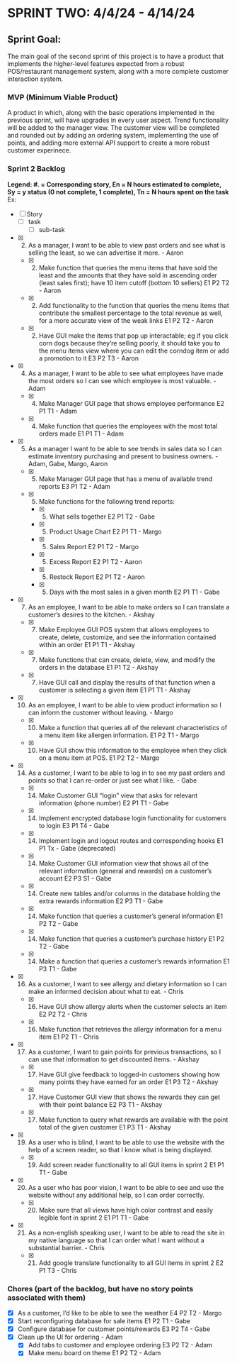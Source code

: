 # SPRINT TWO: 4/4/24 - 4/14/24

## Sprint Goal:
The main goal of the second sprint of this project is to have a product that implements the higher-level features expected from a robust POS/restaurant management system, along with a more complete customer interaction system. 

### MVP (Minimum Viable Product)
A product in which, along with the basic operations implemented in the previous sprint, will have upgrades in every user aspect. Trend functionality will be added to the manager view. The customer view will be completed and rounded out by adding an ordering system, implementing the use of points, and adding more external API support to create a more robust customer experinece. 

### Sprint 2 Backlog
**Legend: #. = Corresponding story, En = N hours estimated to complete, Sy = y status (0 not complete, 1 complete), Tn = N hours spent on the task**
Ex:
- [ ] Story
  - [ ] task
    - [ ] sub-task
- [x] 2. As a manager, I want to be able to view past orders and see what is selling the least, so we can advertise it more. - Aaron
  - [x] 2. Make function that queries the menu items that have sold the least and the amounts that they have sold in ascending order (least sales first); have 10 item cutoff (bottom 10 sellers) E1 P2 T2 - Aaron
  - [X] 2. Add functionality to the function that queries the menu items that contribute the smallest percentage to the total revenue as well, for a more accurate view of the weak links E1 P2 T2 - Aaron
  - [X] 2. Have GUI make the items that pop up interactable; eg if you click corn dogs because they’re selling poorly, it should take you to the menu items view where you can edit the corndog item or add a promotion to it E3 P2 T3 - Aaron
- [x] 4. As a manager, I want to be able to see what employees have made the most orders so I can see which employee is most valuable. - Adam
  - [x] 4. Make Manager GUI page that shows employee performance E2 P1 T1 - Adam
  - [x] 4. Make function that queries the employees with the most total orders made E1 P1 T1 - Adam
- [x] 5. As a manager I want to be able to see trends in sales data so I can estimate inventory purchasing and present to business owners. - Adam, Gabe, Margo, Aaron
  - [x] 5. Make Manager GUI page that has a menu of available trend reports E3 P1 T2 - Adam
  - [x] 5. Make functions for the following trend reports:
    - [x] 5. What sells together E2 P1 T2 - Gabe
    - [X] 5. Product Usage Chart E2 P1 T1 - Margo
    - [X] 5. Sales Report E2 P1 T2 - Margo
    - [X] 5. Excess Report E2 P1 T2 - Aaron
    - [X] 5. Restock Report E2 P1 T2 - Aaron
    - [x] 5. Days with the most sales in a given month E2 P1 T1 - Gabe
- [x] 7. As an employee, I want to be able to make orders so I can translate a customer’s desires to the kitchen. - Akshay
  - [x] 7. Make Employee GUI POS system that allows employees to create, delete, customize, and see the information contained within an order E1 P1 T1 - Akshay
  - [x] 7. Make functions that can create, delete, view, and modify the orders in the database E1 P1 T2 - Akshay
  - [x] 7. Have GUI call and display the results of that function when a customer is selecting a given item E1 P1 T1 - Akshay
- [X] 10. As an employee, I want to be able to view product information so I can inform the customer without leaving. - Margo
  - [X] 10. Make a function that queries all of the relevant characteristics of a menu item like allergen information.  E1 P2 T1 - Margo
  - [X] 10. Have GUI show this information to the employee when they click on a menu item at POS. E1 P2 T2 - Margo
- [x] 14. As a customer, I want to be able to log in to see my past orders and points so that I can re-order or just see what I like. - Gabe
  - [x] 14. Make Customer GUI “login” view that asks for relevant information (phone number)  E2 P1 T1 - Gabe
  - [x] 14. Implement encrypted database login functionality for customers to login E3 P1 T4 - Gabe
  - [x] 14. Implement login and logout routes and corresponding hooks E1 P1 Tx - Gabe (deprecated)
  - [x] 14. Make Customer GUI information view that shows all of the relevant information (general and rewards) on a customer’s account E2 P3 S1 - Gabe
  - [x] 14. Create new tables and/or columns in the database holding the extra rewards information E2 P3 T1 - Gabe
  - [x] 14. Make function that queries a customer’s general information E1 P2 T2 - Gabe
  - [x] 14. Make function that queries a customer’s purchase history   E1 P2 T2 - Gabe
  - [x] 14. Make a function that queries a customer’s rewards information  E1 P3 T1 - Gabe
- [X] 16. As a customer, I want to see allergy and dietary information so I can make an informed decision about what to eat. - Chris
  - [X] 16. Have GUI show allergy alerts when the customer selects an item E2 P2 T2 - Chris
  - [X] 16. Make function that retrieves the allergy information for a menu item E1 P2 T1 - Chris
- [X] 17. As a customer, I want to gain points for previous transactions, so I can use that information to get discounted items. - Akshay
  - [X] 17. Have GUI give feedback to logged-in customers showing how many points they have earned for an order E1 P3 T2 - Akshay
  - [X] 17. Have Customer GUI view that shows the rewards they can get with their point balance E2 P3 T1 - Akshay
  - [X] 17. Make function to query what rewards are available with the point total of the given customer E1 P3 T1 - Akshay
- [x] 19. As a user who is blind, I want to be able to use the website with the help of a screen reader, so that I know what is being displayed.
  - [x] 19. Add screen reader functionality to all GUI items in sprint 2 E1 P1 T1 - Gabe
- [x] 20. As a user who has poor vision, I want to be able to see and use the website without any additional help, so I can order correctly.
  - [x] 20. Make sure that all views have high color contrast and easily legible font in sprint 2 E1 P1 T1 - Gabe
- [x] 21. As a non-english speaking user, I want to be able to read the site in my native language so that I can order what I want without a substantial barrier. - Chris
  - [x] 21. Add google translate functionality to all GUI items in sprint 2 E2 P1 T3 - Chris

### Chores (part of the backlog, but have no story points associated with them)
- [X] As a customer, I’d like to be able to see the weather E4 P2 T2 - Margo
- [x] Start reconfiguring database for sale items E1 P2 T1 - Gabe
- [x] Configure database for customer points/rewards E3 P2 T4 - Gabe
- [x] Clean up the UI for ordering  - Adam
  - [x] Add tabs to customer and employee ordering E3 P2 T2 - Adam
  - [x] Make menu board on theme E1 P2 T2 - Adam

